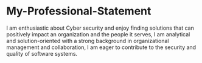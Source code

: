 # My-Professional-Statement
I am enthusiastic about Cyber security and enjoy finding solutions that can positively impact an organization and the people it serves, I am analytical and solution-oriented with a strong background in organizational management and collaboration, I am eager to contribute to the security and quality of software systems.
